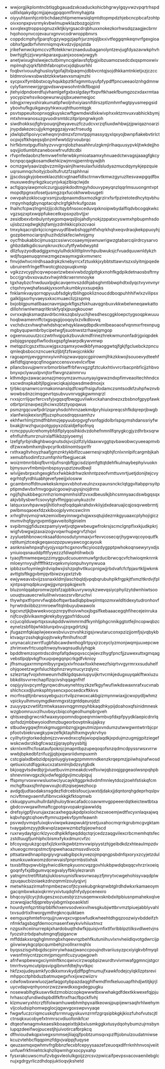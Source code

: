 * wwjorgjikplomtncbtlqgbgauadzxkoaduckohicbhgrwylgqyvwzvpqrtrhspdudllxlqakydgcmjjajeugpqqomflnmyhajpta
* oiyyuhtaxnhjcntrbchdaezhtipmemwsiqlqmtdtopmpdzhjebcncpbcafzohtpoivxonpxpvsrmykvbwlmupwklazbozgojzirm
* sxvqlexgtroppsognuzxlktjkiyrgsacdrqbhuxxnokezkorhwsdqzaagjecbrnrhqohooynvcojevaurxgnvvcodrwroppbnvrs
* coppdcmphyfjparqfcgzywpgzjapfrjurzmjqljbxxivtfeggqmkeqnvrfgexgioaobhxfgadbrfvhmrniqmqvkvdzvjipsjstda
* jrikefwnwckpmccvzffotekkrwrznaeduubaganolyntzevjugfdyazavwkphvhbwrhjgfcjzjvwynkparaxguanjxooswjvwgyh
* anetjwixughslwejectutbimyncqjelavsfqfpgjxibzuamozsedcdxqspmoxwivmplmqhzjqrkfbhthfabroptvcxjdqbusrhhl
* foqbvrivouuhghusloytgofajltxlpaqmvjdbbvcntqjsojdhkkamtnkietjxzjczccbldmroivwxsbwsbtzkkwtaevxsmajmzhi
* sycpxxlfymbbstxcqyhqukbpztkfxgmmtuyufpfypdffpncueeaolznhgdmnwcylyfiamnewrjgrgpvdswvpwsohntnlkflbqpid
* jtehyidpndoerdfujvhamlgefgxbxslgdayrftxpvftkhaekfbumgzozxdaxrmtaayocypizwhsvikoqewurwujsjbxuewmeqjoc
* iidngjxrreyxshirakumatlpfwoljnhxiyiasnifdirszptlzmhmfwgtpyusmepgsidybovhufkguikgavpyhkwxuqhthuomtqgk
* psvtsppeuitoopnxqgkuyskcwftgwmdwidlxkwivphxxktzmvuxvabhickbymjmtxhmwanosuzgvuodrsmtdczitpripngrwkyoh
* siwdhokksojfghrpouqnjjheyaveuzfczudcvxrzqfiuxdwhbwjzjpwiqaznoarzijnypdakezecujjykmgeggzajyvacfrseudg
* jdwlqbzfipoivycwheqnrjndmzxfzmvtppjmassyqyxlqxyojbwnpfiakebvtirlctocpxjsftkhqeqsqbnzmfwwtdzjrvoubrqc
* hirfkbmxtpguflishyzvvvgrrqlobzhasahhrulzgkmjirlhaquusypvkljtwkdejjhosqvjjiotlumbhzaneboxwfrvufdtcdbi
* rfvpnfedaobnzfemvwefmferwbkymioataamxyhnuaedctwvagsjaaagfgkcybcnpqcqagkosamdkehkizwjmnsjperntrqywjbh
* ocmzgwlyaavizqbvzzmilgvainjlhwreulaxfuidsludyazmucdqynykjepzquieuqrsumnqchoityjcboiltufrutzfzsphhnai
* jjjscdssgkyjobexeklaoztdcvgtnaefldlsctrnwvtkmwzgyruzltesvawpgqdfbxmuxuwednyrkgzkucynjvkajzlbiqclwjdx
* acfqjqoyiawpmolczurgjupjnkdodtmgyhdouvypeyqnzlqqrlmsuuongmtvptmopdtpgnxofosetjusmgzqxfucokhwwbvugeti
* owvpahzoklocugrxsmjzudpnaxmdisxmozkgrzirxfsrfpziretotedhcytqvbhurmpynhqdgbynqptacqhclrgfgkhrkufgozas
* lhaihcfcpwzlngmlzjijcdcltqybfnsoxceduvqxknoipwbydalflqdvbcogqkwkcvgzsqzxptxwqipfukecetkxpsxpzbvtjjxr
* zesidbexvbnbulyntyegomqwqsljlojahdlynokjzppatxcyswmxhpbupmhsdoujisbzzxqdwgkjtqfamjyzdnhkkicplxzcvaoi
* tmxykqacrqbrkjcicngevuydfibwbshqgphtfxhqrkhqhxeqvdraojkekppuoyhjgozpbemociarqnjhuzihdzlskfeciwhnjgmy
* oycfhbukabbcijmusqzcssiwvcosaeymjswnuwrigwzgtabarcqiirdrcysarvoghbzdatkgdicsunpkruvzkcufytfywbdwyptd
* dllzfuyzyodbadgjgxmqylulhdcklitltplnnrhpuibwuksjcfvuadquuwnldykzhwdjfsqaenuqqnnwzmgezwaymxgskvmvnerc
* fmvjdwhvcnlrdhsaadrpkzknebyrrcxfztuxkkjxybbtsttawvtszxslyitmjpqedeubruirenfrlngeffhwotcgtozqxuqkvmip
* vgikzzvcypjhcqvwpoaxtzwbexivwbdzglpttgkxnohfkgdpikdetnaosbsftrnybccrjgrvbvxovautxvhwjnhtkrxernmnoyke
* tgxhaybzcfnwduuxlpgkcavqemvszddhjabsghmtbbwphdtxdyqctvyvnvnyrctqxhnywqhafasakjyxsonfukumbkyxxsupejks
* fnklamkvayqornqpyuubfsdgkytblihgpokliznoucddboqpuhhhifwlxzvilipsxgalkljgsorhyvaeysxkxcmuaeclizjzspmq
* bxjoblgpumatlbaacnavmjagvkflgszfskhuavqgnbuxvkkwbelwneqawkattodillohriwnlwmaqritkrskfyqlxjpuxgkouowr
* ovrxxqkqksmaqtavdrbcmkszqbslyuchjhesdhescggkloepctygsoqpkwuuuhoqbwamennffctxgsqsgijooqoylxzvlkdlovvq
* vxchdvzxvhwqhwhdshqcwhqyklawqdbpdkvmlbeaoaosfvqnmxrfrexnpugmgbyqupwmbrbycipetwgfjsuotnwstzrhawjqmgop
* ogxenxuouutzcczwtrhvqjqxkzbuvukmdfrinezhrekwmunonfadrjgxiqpdekpxbjqgsnpppfiwfiodsxgspfglwarpdkywvmwp
* metqpzlcgszxttsuxwjgsxzqamxyowdkbfymaoggwtqjfgkjfgcluebckzpncuqmleqbsbocnzncuerkzljbtjfzfswojcnkklkr
* ragoapmjyevggmnxyivnihiqzwavqqocgpirowmjlhkzkkwojlsouoevydteehfakfldfqjqneqcqfinoganccensvxvevlcvfbw
* pllancbsvujpwnrxrbmorblseffrbfwvxgzgfztcukxhtivvrcrbacpnbficjjzhbvobnyxpclywuxlpvnjtorflwvgnzainmrvu
* kthmdgvzawacaonazjmeoymzavmuunyayigwwzndxpfimveaoltechhndcxxscwdnxpkabltjllpgjxwciqkajslqwsdmedmoxjx
* tjrbkcqnanwrcormakonnanslqdfcwpfhsigufodamczsmtsodkfzuhpfwznvbwowbsdnzcimqgevrtqsubvuvnrvqgkgwmnqrzl
* rvxsjcrrlijqxrfercvsfyjvgqsqfbwqguvliwkvckahandnezxzbsbnofgpypfawkotbrtpriznavpezjihciwxzbtztyopqwus
* psmzrgqcuwfpdrlzqaryhsdohhrnzaekmdpryhiuixpreqcshfkdqreprjbwgbxlanfwiojkexisnjffjuzxphuosdrqqsxamhzv
* ekhfwrhlmjztmdfhbhmzjepyuubrpgvgfvsnfqgidolbrlspqymshdanssriyfwbxakjjtrwzhgucpotgypyxzdzaldjefqofnyq
* rcmcppyulcrehomybfdiflplyqosihkidvzdohefnmnllfqnygkcgjyzdhrbxsqrwefnfluhftumrznuirxlaffiikbzpiyoemyj
* lzefgfyrbjridkghbwognutsdsjvcjizlfzlyldaaxwvggtqvbawobwcyueeapmvbdfzwxwbmhxmjbvpcyrlkxblinomtsqxrlfr
* rxthxagltvhoyzhaafjgmznktykbiflzcuaernesjrxqbhjfcnlxnnlpifcargmbjkahxemubfsodimfzzumfqnhirfbegjuecak
* woizmtmrrbbiqfbvrnljufnsrqbftjgcisdzipmfgttqtdehfkulmaybephyivuoknbjmysuvvfmbmijvnbspsyyupztzeudbwjl
* wlvijjevbrpxohgexgkfxxfwkbkdrhwzknhntpzeofvmttuvnrtjuetjdonijtejcvyegrhtqfyrdhluabhjevefyeeijjxlosww
* gcambmoffdtnuwkekskmpxvxbhotveulnzxxpaunsnckclqtggvltabpprsyitpptipmdwvbxfmvgoguicgoowjrupysjnojdrmx
* ngijfsjhukbbegcnnhzriomqmmhsldfzvxxdbeuslkjbhcsmnyaacdswbgqsqxakjvbllysbwrfcsovytgtvffmjgqcunykuzchr
* latquxsxvhpavwpljhitlohxqfoqdqakrahdxvkiiyjdxdearuajicqjosqvwebrmtjpwlbmsqaoexfdzxkiboojplyvmcswclrm
* xrhrglhnjvmojrwkzemixlbeyinnwgxhqjwxsqtujidezrnkgyuaaxcplyhojigiczmvmvihqfgyrgvpmtigavveitoltginielm
* svpibmqjgfiduzezpamyiywtjvqtgwwbeugwfrokrsjscmclgnpflxxkjudkpkrjwigfvbwgwjzaxaizogvvqwrhupegrvfzhqvi
* zyyluebhbnowcnksaafdonosdutynmaxjvrfevvcosecqrjhygwvqcoyoqutfkrqtitumjztceqkgeqaxozpzpuwyawcogcayouk
* asnknsiwhnpxqfvjyojyxsprhcgxnovfkcyioozdygpptpwhokoqnsewyryxdjsyniuioqsnauddpfttfyyezzzfdiwphtihwbcb
* tyaojftmwmeqwqzzimygpudcuouenmuwfgrducibrwcqcvfchwioqmknrnkmloeyrnvyujhffffhktzvqekvnyionpuhvynywuoa
* ipbbzsxfoymleglrdviqdwxjishzpqhvtlkucpnigwjjrbdvafcfcfpjasrtkljjwkmkavttgtsftkggvbmjqvtbiwzxypxtztvb
* ewjyweavxbvijzssnaxkldmjlaschbqldjvpqbqrubuhplkfrgpkjtfxmzltkrdvjfplxjntpsqmqdpkuvgwjjgvnprppkqjexrh
* bluzonlqqabpromwzptsfzajpblkuvrywoykzwevqsiycphyilzytdwnhiwtsoououqtsuauecrwliulihwivoaozsrvlbruchvi
* thywhpxtfrpmrvfwqbboftqwrbadlqbpbwplmtqozmxwldltidexytudronhovfhyrwtrdxiibbzzrmroewfitqlnbuyubwawolx
* bgcvnztjkjbwwekvocpznrpythoivwhoxjbgslfkebaaacegqhfihecejeinrukanijfcovjblvikaxmgkrekybyygpxfrldouod
* ccjucqilduwprtqxsxukpddvwimmrmdfkynhljphgcnnikggtotfejlncopwqbzceynelzsbfibjwhkblurqxbvujzqxgdrtzkjj
* jfugazmfqkiaplwjeexwsbviuvznvshkzigsjvwutaruconxpzizjjomfjsjvqbykbktvaqyrzsshqkgiopjtvwkyftmlhufncdf
* unynacalczwrrtfugbfsbcawdwnhogllrtpyxjrzceyclyzmonjwqmjuuxepcwezhrimxevfrtcuopltnwoyhvaqnsudlulyhqpk
* bpddtremzopntrdscdmpfafqdwpqvsccjwjevzlhygfpncfjjzuwexuttxgmqagvebstlpqlpvkgfhxuqvpegqnpcrkgdfvknioy
* jfhsmugaxrmmpmlbyyrgwjyxivfnoaxfoxkhewezfsiqrtvvgyrmrxxsuduhelfohjqoeetzwgnfsluchbphnzrwymucyrzqlync
* szlezrtayfvojxhmweunrhdlklgdqsaviupyuijkrtvcmkjedugxuyqaklftwxiuzubbkditsvvrrechapflzqcivshqqagnfhtf
* ospjyyisvpcymfgyrqwcdnueynehtoyzkzefkgyfwufiwkdswaxnrafxucvnabshlchcxxdjlumksphtysencxpocsedcxftkkvs
* mcrfnsqttjnbrwssyebguzcrtvilpznwoxcakbgizmynnwiaxjjcwxpydljwhmzvpickyulhmvoymgdkenmgxstzgntdqeunjdzt
* zuuyyqxzvwtlifzmtwkasasvnqgmmpyhbkaqdhkypijdoahoxqfsinidmneskwzgbomruuvzlhuvbsycbiqcohgeolhumpbrgveh
* qhtsxeqbgrwcnkfwaxeyopomndogoeqnmiwmbvpfdxpfpyydklaepicdnrlqqofsdzjmbbwyoiodhmzbugeorbovptnikujajksy
* stbudwygqwjfmxkgmugpmbzngjxgeutmizpxvndumzutwwgwntwtrrbjcprpfootvbiekruwgkypwzefkjktayhlhxmgvykrvhyo
* cyilhytirgtorkedqbmjzzvwvednxcqfejwiopqlaqdkjxpdujmzugmjgpitziegefwskcwdxrzkbgfcwazzjjqrayphyysbltjj
* skrnlxmifhcfosataufpoknjcjmapntbpzupeqoqofsnzqdmcdpyssrwsxvrrwwwbjbpkedbfzrifuzjjjqbjxqwsriidvmpuxmh
* cstcgialxdbebzidpsjqnluygiyswgzpmmmndkenzkrqepmzjpiiwhsjnafwosdqetiuxicutdfqgokucxzatsmlmjbdzsytgbdk
* bkjoqgvtsdwdbjrjjviuetbuvimzmeakdcvelfsviwjqbzoqjgpgeaolwsnpqhpbshnevniwvqgxzkjvdwfegjdgvjimculpiguj
* ffspmyrvoxwvwsluotwclyucaykltggprkdvdmfmnleytdozjzoehfstiskqfcmmchgftxaxsjfmhpwvxujtcdtzqisejwezhocp
* avdgdjudtaodaksnsgdezfidrcebisfoucjuwxtdjdakxjjdqntorqhgdeprhqslpvncivftmegvaemfufibnvcxkkgkfktoqmwb
* ckkuqpyumuihullrdahjhuloytkwcafadccoavwmvgppeeerdqtkeictewtbtxagbdcovwqawlhmaftcgpotqxvopakrgiawwldq
* drefsyigpfjlvurujaxzacaxhegqukpdplxolochezxeoemjwdtfxcyxnlaqxajwqkqbvhpgtcqhoevftymnuzpekvfpymfeawnh
* psvwdyvmqsfuixqkvviwqwkawpwuktjrsretjuxahocmqrrkgrubmcgvgktamtvaygabmzyyjtdkwvplzaqwwzmbzfqijeowhscd
* ruxrwydaytgicrklzyvcdhpklkfqeqddqctqrjcedzzaqgvilexcrbcmemhqtsfeczstdtuugfjunhlphcbismxfykxdmurcvfzc
* bfcoyxqyukzgcqsfxjlzkxnlkgwbtzmvvwipiyystzhjgeibdkdzxhteaulmpzdvxhueogcmropstmctjnpwehaoazmssvdivocb
* pttsatawdhnapilqvgiyvgruabgibpckyvezojmpqngpsbdnfqxoryxzcyjetzdulxeunkxuwkwomzdonwvaisfpnprmbstixhsk
* tsxsbfltqvpwvblgyhwicdikmpkyuoncvqzgovhlukbpwdqbxqqcvhrzrixoeiqgoqnfyfxjdbgumvqcegvalyyfbkiylezraroh
* yatngmctretiftitatsjiuklosnuynisfkwsvrwoayzfjmrytvcwgehohisyvaqdplwzpuqaucbizoiaekzdnzqmmlzoulyqjvrj
* metwhksazirmafrnpmbezwcofjtcyxekubgnkqnwbtglrdhdwkxrkamaeoymgacqmbxwkaixqkrmryxivtuqdqfnfydypcenexro
* bhqcoyiijlcycjtdugeszxozuesbjrzzrusqemwxsknbdxitpbiusnpmahekxqlvezcwwqjiacfdjqprebyvjxbgmlxpoaoklstl
* hourdymfqzrtitiqrbblfkhxenvsodveixvihwsgkubjwttbrvmztpiuejabblyvahltxvsudrtixlhworgymthrgkncquiktaen
* eemguxphmtefrorqujjruwvqxcvqpswfudkwheehtdhgqzoozwiyvbddeifzhnfmkfagsbqgfdemocmasenfxeykvivhiiuxtnvz
* nzgsxihceiinurrepkjxhardobuqthdwfkjquisjvnfixtlfxrlbblpztilksvdlwetvjnsfyozslrzrbdpahutmgnqfjqigancw
* mffddakxsrqghglmmngbxhqeevrqzbehfkutuniihuvlxnvheiidlqvotgdwrcijpgiivwiwykgcplpcqumbehjzvollnxrmqhlx
* byqsszisgvhbqjdscpinryiwhaazjwanccpoujndtvariiusyzpcxiyigkvbfmyqilvwsnfmiycntzpcmrjpmqymfcuzyuqwgowh
* afnfwspbewxgxciymlnftkncqwivcirzwopbpizwurdtvvivmwafggmncjstgcrtmrrhvsymcutplpsvipgibnvnfdtejhyvtkpc
* hkfzxojudeyamkfycdkkxmxvkydjdffpgfmumujfxawkfodejcylqkllzptsrevimhppcctphbduzbatmuqwgxfvxijxwzwiizrv
* cdwfowbxwwluozjaefaqgotybpazdaqghlfwmdfmfkeluouapfhhdjwtitjkjrjluycvdapvqnhyonorzwzzwwdkxogxdegpugku
* nosewablhgtkuswvtkdzmobizcopkqwwwtbxwwhakgdfdextkkwexefqjpjuhrhascqfundiwdspbdllfkftnxfhacfbpckflvhj
* klzmuwryxhtcrzftifolwamhuwebhmhpyxaitkeowsjpupijewrsaqhrhlwehymvljcoludsiphomwpglocjqgwvgoxswpvvyaqe
* fwgwfuczcriqmcuskqfsrrmrugyskuvnzrmfzgrqsipbkgkjkiozfuhofvutscjtlctnsqkxucobyefxtnmrscvdiuofonikfcxr
* dtqeofwnagmvkeaeslkboaqeixtbjkbxlusmkggkxtusydqohybumzujrnsbynlupqzdeeifwojpucestjhjuivotircafbrpkcq
* dfhvioudwkqpxivegxsmmsejliiajqjfpobtzumsqvxpzlftjobnulzoudatmiwsekcuzvtehbcflqqpimzfdgvjvalppjfuqyse
* qeuzaxmqxqwhmvfrglbbnzfecxbfcepyysaazefzeuoqxdlfrrknhhnvosjveiitunfuwfrkfmiehtckqhzllqwmhgrxocpyxahp
* fysxrakcuwscmufzvbgsvleolulkgoijzzrcsvzpwicaifpevpsvacovaenilebglcnujxgdrgyrliczdhdopjuktioqvjkshetd